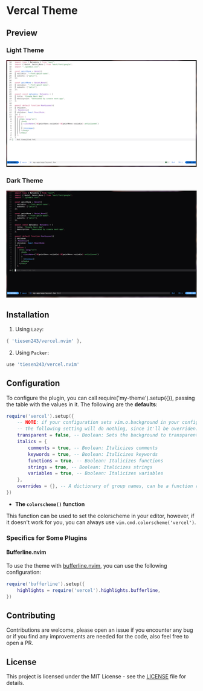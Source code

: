 
# Vercal Theme

## Preview

### Light Theme

![Light Theme](./assets/preview-light.png)

### Dark Theme

![Dark Theme](./assets/preview-dark.png)


## Installation

1. Using `Lazy`:

```lua
{ 'tiesen243/vercel.nvim' },
```

2. Using `Packer`:

```lua
use 'tiesen243/vercel.nvim'
```

## Configuration

To configure the plugin, you can call require('my-theme').setup({}), passing the table with the values in it. The following are the **defaults**:

```lua
require('vercel').setup({
    -- NOTE: if your configuration sets vim.o.background in your configuration for Neovim,
    -- the following setting will do nothing, since it'll be overriden.
    transparent = false, -- Boolean: Sets the background to transparent
    italics = {
        comments = true, -- Boolean: Italicizes comments
        keywords = true, -- Boolean: Italicizes keywords
        functions = true, -- Boolean: Italicizes functions
        strings = true, -- Boolean: Italicizes strings
        variables = true, -- Boolean: Italicizes variables
    },
    overrides = {}, -- A dictionary of group names, can be a function returning a dictionary or a table.
})
```

- **The `colorscheme()` function**

This function can be used to set the colorscheme in your editor, however, if it doesn't work for you, you can always use `vim.cmd.colorscheme('vercel')`.

### Specifics for Some Plugins

#### Bufferline.nvim

To use the theme with [bufferline.nvim](https://github.com/akinsho/bufferline.nvim), you can use the following configuration:

```lua
require('bufferline').setup({
    highlights = require('vercel').highlights.bufferline,
})
```

## Contributing

Contributions are welcome, please open an issue if you encounter any bug or if you find any improvements are needed for the code, also feel free to open a PR.

## License

This project is licensed under the MIT License - see the [LICENSE](./LICENSE) file for details.
